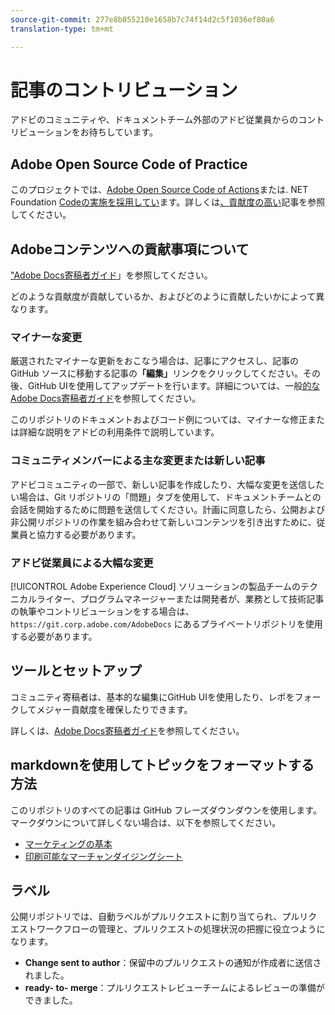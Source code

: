 ```yaml
---
source-git-commit: 277e8b855210e1658b7c74f14d2c5f1036ef80a6
translation-type: tm+mt

---
```

# 記事のコントリビューション


アドビのコミュニティや、ドキュメントチーム外部のアドビ従業員からのコントリビューションをお待ちしています。

## Adobe Open Source Code of Practice

このプロジェクトでは、[Adobe Open Source Code of Actions](code-of-conduct.md)または. NET Foundation [Codeの実施を採用してい](https://dotnetfoundation.org/code-of-conduct)ます。詳しくは[、貢献度の高い](contributing.md)記事を参照してください。

## Adobeコンテンツへの貢献事項について

["Adobe Docs寄稿者ガイド](https://docs.adobe.com/help/en/contributor/contributor-guide/introduction.html)」を参照してください。

どのような貢献度が貢献しているか、およびどのように貢献したいかによって異なります。

### マイナーな変更

厳選されたマイナーな更新をおこなう場合は、記事にアクセスし、記事の GitHub ソースに移動する記事の&#x200B;**「編集」**&#x200B;リンクをクリックしてください。その後、GitHub UIを使用してアップデートを行います。詳細については、一般[的なAdobe Docs寄稿者ガイド](https://docs.adobe.com/help/en/contributor/contributor-guide/introduction.html)を参照してください。

このリポジトリのドキュメントおよびコード例については、マイナーな修正または詳細な説明をアドビの利用条件で説明しています。

### コミュニティメンバーによる主な変更または新しい記事

アドビコミュニティの一部で、新しい記事を作成したり、大幅な変更を送信したい場合は、Git リポジトリの「問題」タブを使用して、ドキュメントチームとの会話を開始するために問題を送信してください。計画に同意したら、公開および非公開リポジトリの作業を組み合わせて新しいコンテンツを引き出すために、従業員と協力する必要があります。

<!--
If you submit a pull request with significant changes to documentation and code examples, you'll see a message in the pull request asking you to submit an online contribution license agreement (CLA). We need you to complete the online form before we can review your pull request.
-->

### アドビ従業員による大幅な変更

[!UICONTROL Adobe Experience Cloud] ソリューションの製品チームのテクニカルライター、プログラムマネージャーまたは開発者が、業務として技術記事の執筆やコントリビューションをする場合は、`https://git.corp.adobe.com/AdobeDocs` にあるプライベートリポジトリを使用する必要があります。

<!--Employees from other parts of the Adobe world should use the public repo for minor updates.-->

## ツールとセットアップ

コミュニティ寄稿者は、基本的な編集にGitHub UIを使用したり、レポをフォークしてメジャー貢献度を確保したりできます。

詳しくは、[Adobe Docs寄稿者ガイド](https://docs.adobe.com/help/en/contributor/contributor-guide/introduction.html)を参照してください。

## markdownを使用してトピックをフォーマットする方法

このリポジトリのすべての記事は GitHub フレーズダウンダウンを使用します。マークダウンについて詳しくない場合は、以下を参照してください。

* [マーケティングの基本](https://help.github.com/articles/getting-started-with-writing-and-formatting-on-github/)
* [印刷可能なマーチャンダイジングシート](https://guides.github.com/pdfs/markdown-cheatsheet-online.pdf)

## ラベル

公開リポジトリでは、自動ラベルがプルリクエストに割り当てられ、プルリクエストワークフローの管理と、プルリクエストの処理状況の把握に役立つようになります。

* **Change sent to author**：保留中のプルリクエストの通知が作成者に送信されました。
* **ready- to- merge**：プルリクエストレビューチームによるレビューの準備ができました。
